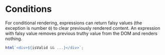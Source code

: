 # Conditions

For conditional rendering, expressions can return falsy values (the exception is number `0`) to clear previously rendered content. An expression with falsy value removes previous truthy value from the DOM and renders nothing.

```javascript
html`<div>${isValid && ...}</div>`;
```
